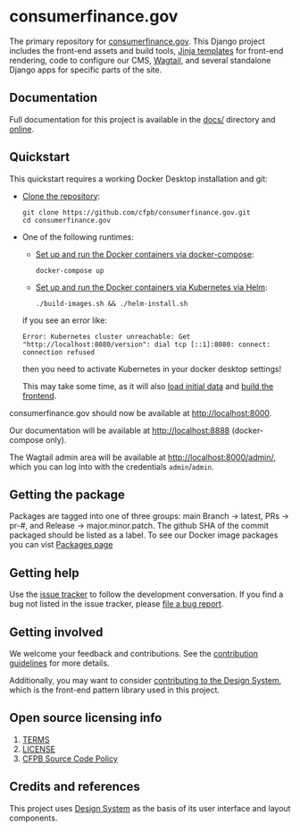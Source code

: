 # consumerfinance.gov

The primary repository for [consumerfinance.gov](https://www.consumerfinance.gov/).
This Django project includes the front-end assets and build tools,
[Jinja templates](https://jinja.palletsprojects.com/) for front-end rendering,
code to configure our CMS, [Wagtail](https://wagtail.io/),
and several standalone Django apps for specific parts of the site.

## Documentation

Full documentation for this project is available in the [docs/](docs/) directory
and [online](https://cfpb.github.io/consumerfinance.gov/).

## Quickstart

This quickstart requires a working Docker Desktop installation and git:

- [Clone the repository](https://cfpb.github.io/consumerfinance.gov/installation/#clone-the-repository):

  ```shell
  git clone https://github.com/cfpb/consumerfinance.gov.git
  cd consumerfinance.gov
  ```

- One of the following runtimes:

  - [Set up and run the Docker containers via docker-compose](https://cfpb.github.io/consumerfinance.gov/installation/#set-up-and-run-the-docker-containers):

    ```shell
    docker-compose up
    ```

  - [Set up and run the Docker containers via Kubernetes via Helm](https://cfpb.github.io/consumerfinance.gov/installation/#set-up-and-run-the-docker-containers):

    ```shell
    ./build-images.sh && ./helm-install.sh
    ```

  if you see an error like:

  ```
  Error: Kubernetes cluster unreachable: Get "http://localhost:8080/version": dial tcp [::1]:8080: connect: connection refused
  ```

  then you need to activate Kubernetes in your docker desktop settings!

  This may take some time, as it will also
  [load initial data](https://cfpb.github.io/consumerfinance.gov/installation/#load-initial-data)
  and
  [build the frontend](https://cfpb.github.io/consumerfinance.gov/installation/#build-the-frontend).

consumerfinance.gov should now be available at <http://localhost:8000>.

Our documentation will be available at <http://localhost:8888> (docker-compose only).

The Wagtail admin area will be available at <http://localhost:8000/admin/>,
which you can log into with the credentials `admin`/`admin`.

## Getting the package

Packages are tagged into one of three groups: main Branch -> latest, PRs -> pr-#, and Release -> major.minor.patch. The github SHA of the commit packaged should be listed as a label.
To see our Docker image packages you can vist [Packages page](https://github.com/cfpb/consumerfinance.gov/pkgs/container/consumerfinance.gov)

## Getting help

Use the [issue tracker](https://github.com/cfpb/consumerfinance.gov/issues)
to follow the development conversation.
If you find a bug not listed in the issue tracker,
please [file a bug report](https://github.com/cfpb/consumerfinance.gov/issues/new).

## Getting involved

We welcome your feedback and contributions.
See the [contribution guidelines](CONTRIBUTING.md) for more details.

Additionally, you may want to consider
[contributing to the Design System](https://cfpb.github.io/design-system/#contribute-to-the-design-system),
which is the front-end pattern library used in this project.

## Open source licensing info

1. [TERMS](TERMS.md)
2. [LICENSE](LICENSE)
3. [CFPB Source Code Policy](https://github.com/cfpb/source-code-policy/)

## Credits and references

This project uses [Design System](https://github.com/cfpb/design-system)
as the basis of its user interface and layout components.
